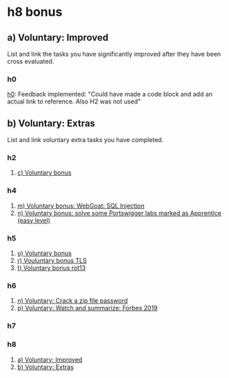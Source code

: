 # h8 bonus
## a) Voluntary: Improved
<p>List and link the tasks you have significantly improved after they have been cross evaluated.</p>

### h0
[h0](https://github.com/bht292/InformationSecurity/blob/main/h1-hello-world.md): Feedback implemented: "Could have made a code block and add an actual link to reference. Also H2 was not used"

## b) Voluntary: Extras
List and link voluntary extra tasks you have completed.
### h2
1. [c) Voluntary bonus](https://github.com/bht292/InformationSecurity/blob/main/homework-h2.md#attack-story---a-cybersecurity-incident-the-supply-chain-compromise)
### h4
1. [m) Voluntary bonus: WebGoat: SQL Injection](https://github.com/bht292/InformationSecurity/blob/main/homework-h4.md#m-voluntary-bonus-webgoat-sql-injection)
2. [n) Voluntary bonus: solve some Portswigger labs marked as Apprentice (easy level)](https://github.com/bht292/InformationSecurity/blob/main/homework-h4.md#n-voluntary-bonus-solve-some-portswigger-labs-marked-as-apprentice-easy-level)
### h5
1. [o) Voluntary bonus](https://github.com/bht292/InformationSecurity/blob/main/homework-h5.md#o-voluntary-bonus-frequency-distribution-of-letters)
2. [r) Vouluntary bonus TLS](https://github.com/bht292/InformationSecurity/blob/main/homework-h5.md#r-voluntary-bonus-tls)
3. [t) Voluntary bonus rot13](https://github.com/bht292/InformationSecurity/blob/main/homework-h5.md#t-voluntary-bonus-rot13)
### h6
1. [n) Voluntary: Crack a zip file password](https://github.com/bht292/InformationSecurity/blob/main/homework-h6.md#n-voluntary-crack-a-zip-file-password)
2. [p) Voluntary: Watch and summarize: Forbes 2019](https://github.com/bht292/InformationSecurity/blob/main/homework-h6.md#p-voluntary-watch-and-summarize-forbes-2019-jackpotting-atms-automated-teller-machines-presented-in-disobey-2019)
### h7

### h8
1. [a) Voluntary: Improved](https://github.com/bht292/InformationSecurity/blob/main/homework-h8.md#a-voluntary-improved)
2. [b) Voluntary: Extras](https://github.com/bht292/InformationSecurity/blob/main/homework-h8.md#b-voluntary-extras)
